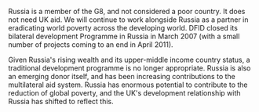 Russia is a member of the G8, and not considered a poor country. It does not need UK aid. We will continue to work alongside Russia as a partner in eradicating world poverty across the developing world.  DFID closed its bilateral development Programme in Russia in March 2007 (with a small number of projects coming to an end in April 2011).

Given Russia's rising wealth and its upper-middle income country status, a traditional development programme is no longer appropriate. Russia is also an emerging donor itself, and has been increasing contributions to the multilateral aid system. Russia has enormous potential to contribute to the reduction of global poverty, and the UK's development relationship with Russia has shifted to reflect this.